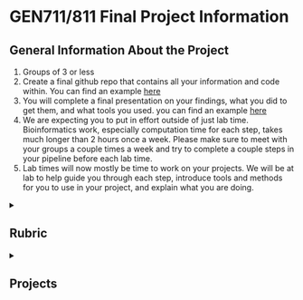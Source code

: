 # GEN711/811 Final Project Information

## General Information About the Project

1. Groups of 3 or less
2. Create a final github repo that contains all your information and code within. You can find an example [here](sample_repo/)
3. You will complete a final presentation on your findings, what you did to get them, and what tools you used. you can find an example [here](https://github.com/Kale-23/Qiime2_Microbiome_Analysis/blob/main/presentation/gen711_final_presentation.pdf)
4. We are expecting you to put in effort outside of just lab time. Bioinformatics work, especially computation time for each step, takes much longer than 2 hours once a week. Please make sure to meet with your groups a couple times a week and try to complete a couple steps in your pipeline before each lab time.
5. Lab times will now mostly be time to work on your projects. We will be at lab to help guide you through each step, introduce tools and methods for you to use in your project, and explain what you are doing.

<details> <summary><H2> Rubric </H2></summary>

## GEN711/811 Final Project Rubric (50 points total)

### Project Submission (30 points) 
Due no later than last day of finals __MAY 13th__ (can submit eariler)

- 5 pts. formtting sections/organization
    - make sure to use proper mardown formatting in your README file
- 2.5 pts. background
    - paper + citation, summary, data, goal
      - some won't have a paper (data from ongoing project/ mystery sequences). At minimum you need type of starting data + project goal
- 7.5 pts. methods (1 or more citations)
    - README section of tools + explanation of what they do
- 5 pts. results figure/interpretation
    - At least 2 figures + accurate figure captions in your README
- 10 pts. code + reproducibility
    - your `script.sh` is included in the repo. 
    - the script would work if downloaded and run
    - code includes comments, loops, logic, etc

### Presentation (20 points)
Due on the last day of GEN711 lab __MAY 2nd__

- 15 pts. Presentation Content
    - Each group member participates in presenting information 
        - You can't split project by project vs presentation, each person should have some project and presentation part
- 5 pts. Can answer questions from the audience
    - If presentations are online, the 5 points is included above and there won't be questions

</details> <!-- End Rubric -->

<details> <summary><H2> Projects </H2></summary>

[Qiime2 Microbiome Analysis](qiime2_microbiome_project/)

[Mystery Bacterial Genome Assembly](bacterial_genome_project/)

</details> <!-- End Projects -->
